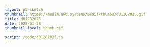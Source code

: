 ```yaml
---
layout: p5-sketch
thumbnail: https://media.awd.systems/media/thumbs/d01282025.gif
title: d01282025
date: 2025-01-28
thumbnail_local: thumb.gif

script: /code/d01282025.js
---
```

